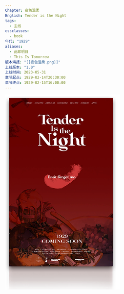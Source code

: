 ```yaml
---
Chapter: 夜色温柔
English: Tender is the Night
tags:
  - 主线
cssclasses:
  - book
年代: "1929"
aliases:
  - 此即明日
  - This Is Tomorrow
版本海报: "[[夜色温柔.png]]"
上线版本: "1.0"
上线时间: 2023-05-31
章节起点: 1929-02-14T20:30:00
章节终点: 1929-02-15T16:00:00
---
```

![cover](assets/第二章%20夜色温柔.assets/夜色温柔.png)